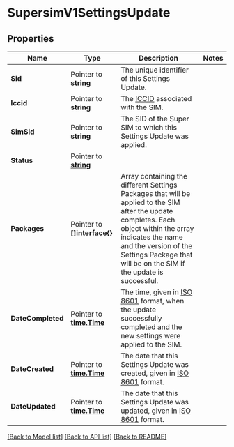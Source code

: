 # SupersimV1SettingsUpdate

## Properties

Name | Type | Description | Notes
------------ | ------------- | ------------- | -------------
**Sid** | Pointer to **string** | The unique identifier of this Settings Update. |
**Iccid** | Pointer to **string** | The [ICCID](https://en.wikipedia.org/wiki/SIM_card#ICCID) associated with the SIM. |
**SimSid** | Pointer to **string** | The SID of the Super SIM to which this Settings Update was applied. |
**Status** | Pointer to [**string**](SettingsUpdateEnumStatus.md) |  |
**Packages** | Pointer to **[]interface{}** | Array containing the different Settings Packages that will be applied to the SIM after the update completes. Each object within the array indicates the name and the version of the Settings Package that will be on the SIM if the update is successful. |
**DateCompleted** | Pointer to [**time.Time**](time.Time.md) | The time, given in [ISO 8601](https://en.wikipedia.org/wiki/ISO_8601) format, when the update successfully completed and the new settings were applied to the SIM. |
**DateCreated** | Pointer to [**time.Time**](time.Time.md) | The date that this Settings Update was created, given in [ISO 8601](https://en.wikipedia.org/wiki/ISO_8601) format. |
**DateUpdated** | Pointer to [**time.Time**](time.Time.md) | The date that this Settings Update was updated, given in [ISO 8601](https://en.wikipedia.org/wiki/ISO_8601) format. |

[[Back to Model list]](../README.md#documentation-for-models) [[Back to API list]](../README.md#documentation-for-api-endpoints) [[Back to README]](../README.md)


